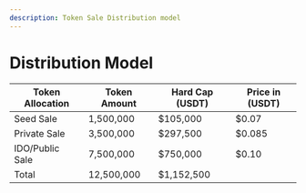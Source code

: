 ```yaml
---
description: Token Sale Distribution model
---
```


# Distribution Model

| Token Allocation | Token Amount | Hard Cap (USDT) | Price in (USDT) |
| ---------------- | ------------ | --------------- | --------------- |
| Seed Sale        | 1,500,000    | $105,000        | $0.07           |
| Private Sale     | 3,500,000    | $297,500        | $0.085          |
| IDO/Public Sale  | 7,500,000    | $750,000        | $0.10           |
| Total            | 12,500,000   | $1,152,500      |                 |
